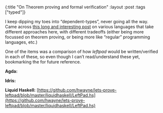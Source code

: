 {:title "On Theorem proving and formal verification"
:layout :post
:tags ["typed"]}

I keep dipping my toes into “dependent-types”, never going all the way. Came across [this long and interesting post](https://www.hillelwayne.com/post/theorem-prover-showdown/) on various languages that take different approaches here, with different tradeoffs (either being more focussed on theorem proving, or being more like “regular” programming languages, etc.)

One of the items was a comparison of how _leftpad_ would be written/verified in each of these, so even though I can’t read/understand these yet, bookmarking the for future reference.

**Agda:**
<script src="https://gist.github.com/rntz/aaaaf7a0bdb1cc65c49adb6adde29728.js"></script>

**Idris:**
<script src="https://gist.github.com/porglezomp/e941da088e462bc76a5080a46f904834.js"></script>

**Liquid Haskell:**
[https://github.com/hwayne/lets-prove-leftpad/blob/master/liquidhaskell/LeftPad.hs](https://github.com/hwayne/lets-prove-leftpad/blob/master/liquidhaskell/LeftPad.hs)

